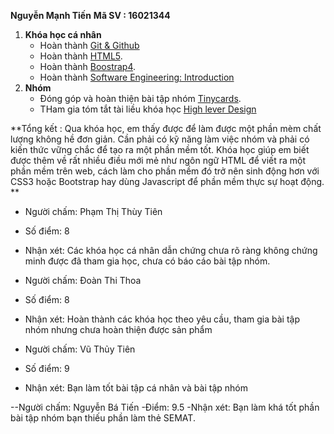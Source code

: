 ﻿**Nguyễn Mạnh Tiến**
**Mã SV : 16021344**

1. **Khóa học cá nhân**
	- Hoàn thành [Git & Github](https://classroom.udacity.com/courses/ud775)
	- Hoàn thành [HTML5](https://www.coursera.org/learn/html).
	- Hoàn thành [Boostrap4](https://www.w3schools.com/bootstrap4/default.asp).
	- Hoàn thành [Software Engineering: Introduction](https://courses.edx.org/courses/course-v1:UBCx+SoftEng1x+1T2018/course/)
2. **Nhóm**
	- Đóng góp và hoàn thiện bài tập nhóm [Tinycards](https://github.com/HerraMonsters/INT2208-2-2018/tree/master/NguyenManhTien16021344/Tinycards).
	- THam gia tóm tắt tài liều khóa học [High lever Design](https://docs.google.com/document/d/1a4i_31R8WBUAnF91syr1FwBpKoAiTY6rEJt1xWjb74M/)

**Tổng kết : Qua khóa học, em thấy được để làm được một phần mèm chất lượng không hề đơn giản. Cần phải có kỹ năng làm việc nhóm và phải có kiến thức vững chắc để tạo ra một phần mềm tốt. Khóa học giúp em biết được thêm về rất nhiều điều mới mẻ như ngôn ngữ  HTML để viết ra một phần mềm trên web, cách làm cho phần mềm đó trở nên sinh động hơn với CSS3 hoặc Bootstrap hay dùng Javascript để phần mềm thực sự hoạt động. **

- Người chấm: Phạm Thị Thùy Tiên
- Số điểm: 8
- Nhận xét: Các khóa học cá nhân dẫn chứng chưa rõ ràng không chứng minh được đã tham gia học, chưa có báo cáo bài tập nhóm.

- Người chấm: Đoàn Thi Thoa
- Số điểm: 8
- Nhận xét: Hoàn thành các khóa học theo yêu cầu, tham gia bài tập nhóm nhưng chưa hoàn thiện được sản phẩm

- Người chấm: Vũ Thủy Tiên
- Số điểm: 9
- Nhận xét: Bạn làm tốt bài tập cá nhân và bài tập nhóm 

--Người chấm: Nguyễn Bá Tiến
-Điểm: 9.5
-Nhận xét:  Bạn làm khá tốt phần bài tập nhóm bạn thiếu phần làm thẻ SEMAT.


